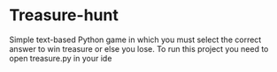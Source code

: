 # Treasure-hunt
Simple text-based Python game in which you must select the correct answer to win treasure or else you lose.
To run this project you need to open treasure.py in your ide
